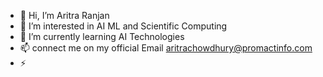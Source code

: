 - 👋 Hi, I’m Aritra Ranjan
- 👀 I’m interested in AI ML and Scientific Computing 
- 🌱 I’m currently learning AI Technologies 
- 📫 connect me on my official Email aritrachowdhury@promactinfo.com
- ⚡ 

<!---
aritrapromact/aritrapromact is a ✨ special ✨ repository because its `README.md` (this file) appears on your GitHub profile.
You can click the Preview link to take a look at your changes.
--->
